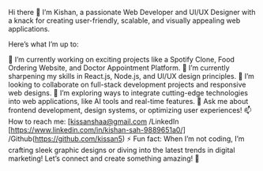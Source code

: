 Hi there 👋
I’m Kishan, a passionate Web Developer and UI/UX Designer with a knack for creating user-friendly, scalable, and visually appealing web applications.

Here’s what I’m up to:

🔭 I’m currently working on exciting projects like a Spotify Clone, Food Ordering Website, and Doctor Appointment Platform.
🌱 I’m currently sharpening my skills in React.js, Node.js, and UI/UX design principles.
👯 I’m looking to collaborate on full-stack development projects and responsive web designs.
🤔 I’m exploring ways to integrate cutting-edge technologies into web applications, like AI tools and real-time features.
💬 Ask me about frontend development, design systems, or optimizing user experiences!
📫 How to reach me: [kissanshaa@gmail.com /LinkedIn [https://www.linkedin.com/in/kishan-sah-9889651a0/] /Github(https://github.com/kissan5)
⚡ Fun fact: When I’m not coding, I’m crafting sleek graphic designs or diving into the latest trends in digital marketing!
Let’s connect and create something amazing! 🌟
